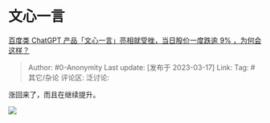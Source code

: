 # 文心一言
[百度类 ChatGPT 产品「文心一言」亮相就受挫，当日股价一度跌逾 9% ，为何会这样？](https://www.zhihu.com/question/590116098/answer/2940359595)

> Author: #0-Anonymity
> Last update: [发布于 2023-03-17]
> Link:
> Tag: #其它/杂论
> 评论区:
> 泛讨论:

涨回来了，而且在继续提升。

![](https://pic1.zhimg.com/50/v2-580c9be7ba60faae225362328b9f37ae_720w.jpg?source=1940ef5c)
